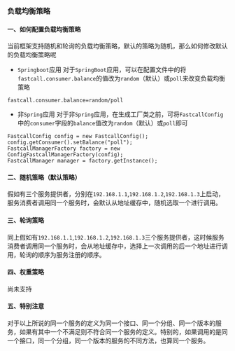 ### 负载均衡策略

#### 一、如何配置负载均衡策略
当前框架支持随机和轮询的负载均衡策略，默认的策略为随机，那么如何修改默认的负载均衡策略呢

* `Springboot`应用
对于`SpringBoot`应用，可以在配置文件中的将`fastcall.consumer.balance`的值改为`random`（默认）或`poll`来改变负载均衡策略
```
fastcall.consumer.balance=random/poll
```

* 非`Spring`应用
对于非`Spring`应用，在生成工厂类之前，可将`FastcallConfig`中的`consumer`字段的`balance`值改为`random`（默认）或`poll`即可
```
FastcallConfig config = new FastcallConfig();
config.getConsumer().setBalance("poll");
FastcallManagerFactory factory = new ConfigFastcallManagerFactory(config);
FastcallManager manager = factory.getInstance();
```

#### 二、随机策略（默认策略）
假如有三个服务提供者，分别在`192.168.1.1`,`192.168.1.2`,`192.168.1.3`上启动，服务消费者调用同一个服务时，会默认从地址缓存中，随机选取一个进行调用。

#### 三、轮询策略
同上假如有`192.168.1.1`,`192.168.1.2`,`192.168.1.3`三个服务提供者，这时候服务消费者调用同一个服务时，会从地址缓存中，选择上一次调用的后一个地址进行调用，轮询的顺序为服务注册的顺序。

#### 四、权重策略
尚未支持

#### 五、特别注意
对于以上所说的同一个服务的定义为同一个接口、同一个分组、同一个版本的服务，如果有其中一个不满足则不符合同一个服务的定义。特别的，如果调用的是同一个接口，同一个分组，同一个版本的服务的不同方法，也算同一个服务。